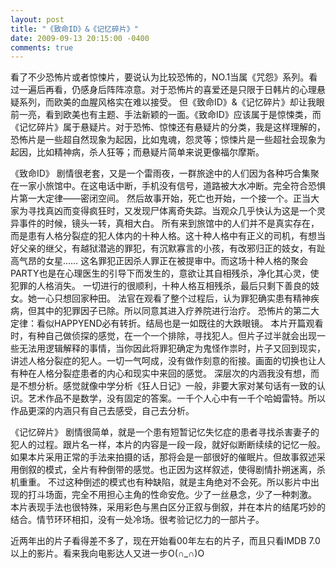 ```yaml
---
layout: post
title: "《致命ID》&《记忆碎片》"
date: 2009-09-13 20:15:00 -0400
comments: true
---
```

看了不少恐怖片或者惊悚片，要说认为比较恐怖的，NO.1当属《咒怨》系列。看过一遍后再看，仍感身后阵阵凉意。对于恐怖片的喜爱还是只限于日韩片的心理悬疑系列，而欧美的血腥风格实在难以接受。
但《致命ID》&《记忆碎片》却让我眼前一亮，看到欧美也有主题、手法新颖的一面。《致命ID》应该属于是惊悚类，而《记忆碎片》属于悬疑片。对于恐怖、惊悚还有悬疑片的分类，我是这样理解的，恐怖片是一些超自然现象为起因，比如鬼魂，怨灵等；惊悚片是一些超社会现象为起因，比如精神病，杀人狂等；而悬疑片简单来说更像福尔摩斯。



《致命ID》
剧情很老套，又是一个雷雨夜，一群旅途中的人们因为各种巧合集聚在一家小旅馆中。在这电话中断，手机没有信号，道路被大水冲断。完全符合恐惧片第一大定律——密闭空间。
然后故事开始，死亡也开始，一个接一个。正当大家为寻找真凶而变得疯狂时，又发现尸体离奇失踪。当观众几乎快认为这是一个灵异事件的时候，镜头一转，真相大白。
所有来到旅馆中的人们并不是真实存在，而是患有人格分裂症的犯人体内的十种人格。这十种人格中有正义的司机，有想当好父亲的继父，有越狱潜逃的罪犯，有沉默寡言的小孩，有改邪归正的妓女，有趾高气昂的女星……
这名罪犯正因杀人罪正在被提审中。而这场十种人格的聚会PARTY也是在心理医生的引导下而发生的，意欲让其自相残杀，净化其心灵，使犯罪的人格消失。
一切进行的很顺利，十种人格互相残杀，最后只剩下善良的妓女。她一心只想回家种田。
法官在观看了整个过程后，认为罪犯确实患有精神疾病，但其中的犯罪因子已除。所以同意其进入疗养院进行治疗。
恐怖片的第二大定律：看似HAPPYEND必有转折。结局也是一如既往的大跌眼镜。
本片开篇观看时，有种自己做侦探的感觉，在一个一个排除，寻找犯人。但片子过半就会出现一些无法用逻辑解释的事情，当你因此将罪犯确定为鬼怪作祟时，片子又回到现实，讲述人格分裂症的犯人。一切一气呵成，没有做作刻意的衔接。画面的切换也让人有种在人格分裂症患者的内心和现实中来回的感觉。
深层次的内涵我没有想，而是不想分析。感觉就像中学分析《狂人日记》一般，非要大家对某句话有一致的认识。艺术作品不是数学，没有固定的答案。一千个人心中有一千个哈姆雷特。所以作品更深的内涵只有自己去感受，自己去分析。



《记忆碎片》
剧情很简单，就是一个患有短暂记忆失忆症的患者寻找杀害妻子的犯人的过程。跟片名一样，本片的内容是一段一段，就好似断断续续的记忆一般。
如果本片采用正常的手法来拍摄的话，那将会是一部很好的催眠片。但故事叙述采用倒叙的模式，全片有种倒带的感觉。也正因为这样叙述，使得剧情扑朔迷离，杀机重重。
不过这种倒述的模式也有种缺陷，就是主角绝对不会死。所以影片中出现的打斗场面，完全不用担心主角的性命安危。少了一丝悬念，少了一种刺激。
本片表现手法也很特殊，采用彩色与黑白区分正叙与倒叙，并在本片的结尾巧妙的结合。情节环环相扣，没有一处冷场。很考验记忆力的一部片子。


近两年出的片子看得差不多了，现在开始看00年左右的片子，而且只看IMDB 7.0以上的影片。看来我向电影达人又进一步O(∩_∩)O
